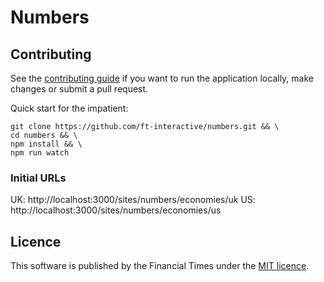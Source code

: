 # Numbers

## Contributing

See the [contributing guide](contributing.md) if you want to run the application locally, make changes or submit a pull request.

Quick start for the impatient:

```shell
git clone https://github.com/ft-interactive/numbers.git && \
cd numbers && \
npm install && \
npm run watch
```

### Initial URLs

UK: http://localhost:3000/sites/numbers/economies/uk
US: http://localhost:3000/sites/numbers/economies/us

## Licence
This software is published by the Financial Times under the [MIT licence](http://opensource.org/licenses/MIT).
